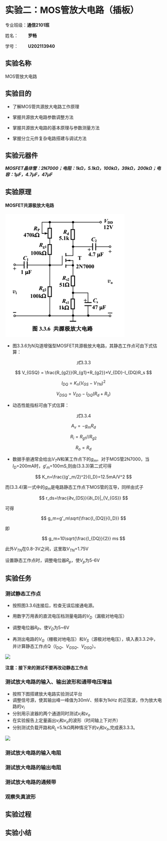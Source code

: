 # 实验二：MOS管放大电路（插板）

专业班级：**通信2101班**

姓名：        **罗畅**

学号：        **U202113940**

## 实验名称

MOS管放大电路

## 实验目的

- 了解MOS管共源放大电路工作原理

- 掌握共源放大电路参数调整方法

- 掌握共源放大电路的基本原理与参数测量方法

- 掌握分立元件复杂电路搭建与调试方法

## 实验元器件

***MOSFET晶体管：2N7000；电阻：1kΩ，5.1kΩ，100kΩ，39kΩ，200kΩ；电容：1μF，4.7μF，47μF***

## 实验原理

#### MOSFET共源极放大电路

![](https://github.com/HUSTerCH/Base/raw/master/circuitDesign/ex2/%E5%AE%9E%E9%AA%8C%E5%8E%9F%E7%90%86_%E5%85%B1%E6%BA%90%E6%9E%81%E6%94%BE%E5%A4%A7%E7%94%B5%E8%B7%AF.png)

- 图3.3.6为N沟道增强型MOSFET共源极放大电路，其静态工作点可由下式估算：

$$
式3.3.3
$$

$$
V_{GSQ} = \frac{R_{g2}}{R_{g1}+R_{g2}}×V_{DD}-I_{DQ}R_s
$$

$$
I_{DQ}=K_n(V_{GS}-V_{TN})^2
$$

$$
V_{DSQ}=V_{DD}-I_{DQ}(R_d+R_s)
$$

- 动态性能指标可由下式估算：

$$
式3.3.4
$$

$$
A_v=-g_mR_d
$$

$$
R_i=R_{g1}//R_{g2}
$$

$$
R_o=R_d
$$

- 数据手册通常会给出$V_TN$和某工作点下的$g_m$。对于MOS管2N7000，当$I_D$=200mA时，$g'_m$=100mS,则由(3.3.3)第二式可得

$$
K_n=\frac{(g'_m/2)^2}{I_D}=12.5mA/V^2
$$

而(3.3.4)第一式中的$g_m$是电路静态工作点下MOS管的互导，同样由式子

$$
r_ds=\frac{∂v_{DS}}{∂i_D}|_{V_{GS}}
$$

可得

$$
g_m=g'_m\sqrt{\frac{I_{DQ}}{I_D}}
$$

即

$$
g_m=10\sqrt{\frac{I_{DQ}}{2}} ms
$$

此外$V_{TN}$在0.8-3V之间，这里取$V_{TN}$=1.75V

设置静态工作点时，调整电位器$R_p$，使$V_p$为5-6V

## 实验任务

### 测试静态工作点

- 按照图3.3.6连接后，检查无误后接通电源。

- 用数字万用表的直流电压档测量电路的$V_D$（漏极对地电压）

- 调整电位器$R_P$，使$V_D$为5~6V

- 再测出电路的$V_G$（栅极对地电压）和$V_S$（源极对地电压），填入表3.3.2中，并计算静态工作点Q（$I_{DQ}$、$V_{GSQ}$、$V_{DSQ}$）。

![](https://github.com/HUSTerCH/Base/raw/master/circuitDesign/ex2/%E8%A1%A83.3.2.png)

**注意：接下来的测试不要再改动静态工作点**

### 测试放大电路的输入、输出波形和通带电压增益

- 按照下图搭建放大电路实验测试平台
- 调整信号源，使其输出峰一峰值为30mV、频率为1kHz 的正弦波，作为放大电路的$v_i$
- 分别用示波器的两个通道同时测试$v_i$和$v_o$
- 在实验报告上定量画出$v_i$和$v_o$的波形（时间轴上下对齐）
- 分别测试负载开路和$R_L$=5.1kΩ两种情况下的$v_i$和$v_o$,完成表3.3.3。

![](https://github.com/HUSTerCH/Base/raw/master/circuitDesign/ex2/%E5%9B%BE3.2.7.png)

### 测试放大电路的输入电阻

### 测试放大电路的输出电阻

### 测试放大电路的通频带

### 观察失真波形

## 实验过程

## 实验小结
